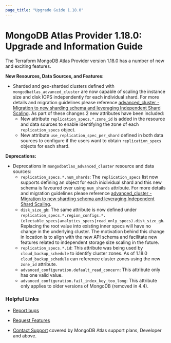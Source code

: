 ```yaml
---
page_title: "Upgrade Guide 1.18.0"
---
```


# MongoDB Atlas Provider 1.18.0: Upgrade and Information Guide

The Terraform MongoDB Atlas Provider version 1.18.0 has a number of new and exciting features.

**New Resources, Data Sources, and Features:**

- Sharded and geo-sharded clusters defined with `mongodbatlas_advanced_cluster` are now capable of scaling the instance size and disk IOPS independently for each individual shard. For more details and migration guidelines please reference [advanced_cluster - Migration to new sharding schema and leveraging Independent Shard Scaling](https://registry.terraform.io/providers/mongodb/mongodbatlas/latest/docs/guides/advanced-cluster-new-sharding-schema). As part of these changes 2 new attributes have been included:
    - New attribute `replication_specs.*.zone_id` is added in the resource and data sources to enable identifying the zone of each `replication_specs` object.
    - New attribute `use_replication_spec_per_shard` defined in both data sources to configure if the users want to obtain `replication_specs` objects for each shard.

**Deprecations:**

- Deprecations in `mongodbatlas_advanced_cluster` resource and data sources:
    - `replication_specs.*.num_shards`: The `replication_specs` list now supports defining an object for each inidividual shard and this new schema is favoured over using `num_shards` attribute. For more details and migration guidelines please reference [advanced_cluster - Migration to new sharding schema and leveraging Independent Shard Scaling](https://registry.terraform.io/providers/mongodb/mongodbatlas/latest/docs/guides/advanced-cluster-new-sharding-schema).
    - `disk_size_gb`: The same attribute is now defined under `replication_specs.*.region_configs.*.(electable_specs|analytics_specs|read_only_specs).disk_size_gb`. Replacing the root value into existing inner specs will have no change in the underlying cluster. The motivation behind this change in location is to align with the new API schema and facilitate new features related to independent storage size scaling in the future.
    - `replication_specs.*.id`: This attribute was being used by `cloud_backup_schedule` to identify cluster zones. As of 1.18.0 `cloud_backup_schedule` can reference cluster zones using the new `zone_id` attribute.
    - `advanced_configuration.default_read_concern`: This attribute only has one valid value.
    - `advanced_configuration.fail_index_key_too_long`: This attribute only applies to older versions of MongoDB (removed in 4.4).

### Helpful Links

* [Report bugs](https://github.com/mongodb/terraform-provider-mongodbatlas/issues)

* [Request Features](https://feedback.mongodb.com/forums/924145-atlas?category_id=370723)

* [Contact Support](https://docs.atlas.mongodb.com/support/) covered by MongoDB Atlas support plans, Developer and above.
